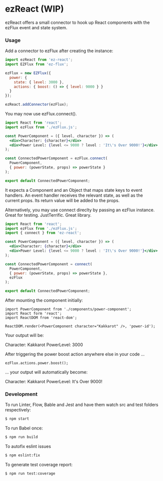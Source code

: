 # ezReact (WIP)

ezReact offers a small connector to hook up React components with the ezFlux event and state system.

### Usage

Add a connector to ezFlux after creating the instance:

```js
import ezReact from 'ez-react';
import EZFlux from 'ez-flux';

ezFlux = new EZFlux({
  power: {
    state: { level: 3000 },
    actions: { boost: () => { level: 9000 } }
  }
});

ezReact.addConnector(ezFlux);
```

You may now use ezFlux.connect().

```jsx
import React from 'react';
import ezFlux from './ezFlux.js';

const PowerComponent = ({ level, character }) => (
  <div>Character: {character}</div>
  <div>Power Level: {level <= 9000 ? level : 'It\'s Over 9000!'}</div>
);

const ConnectedPowerComponent = ezFlux.connect(
  PowerComponent,
  { power: (powerState, props) => powerState }
);

export default ConnectedPowerComponent;
```
It expects a Component and an Object that maps state keys to event handlers.
An event handler receives the relevant state, as well as the current props.
Its return value will be added to the props.

Alternatively, you may use connect direclty by passing an ezFlux instance. Great for testing. JustTerrific. Great library.

```jsx
import React from 'react';
import ezFlux from './ezFlux.js';
import { connect } from 'ez-react';

const PowerComponent = ({ level, character }) => (
  <div>Character: {character}</div>
  <div>Power Level: {level <= 9000 ? level : 'It\'s Over 9000!'}</div>
);

const ConnectedPowerComponent = connect(
  PowerComponent,
  { power: (powerState, props) => powerState },
  ezFlux
);

export default ConnectedPowerComponent;
```

After mounting the component initially:

```JS
import PowerComponent from './components/power-component';
import React form 'react';
import ReactDOM from 'react-dom';

ReactDOM.render(<PowerComponent character="Kakkarot" />, 'power-id');

```

Your output will be:

Character: Kakkarot
PowerLevel: 3000

After triggering the power boost action anywhere else in your code ...

```JS
ezFlux.actions.power.boost();
```

... your output will automatically become:

Character: Kakkarot
PowerLevel: It's Over 9000!


### Development

To run Linter, Flow, Bable and Jest and have them watch src and test folders respectively:
```sh
$ npm start
```

To run Babel once:
```sh
$ npm run build
```
To autofix eslint issues

```sh
$ npm eslint:fix
```
To generate test coverage report:

```sh
$ npm run test:coverage
```
